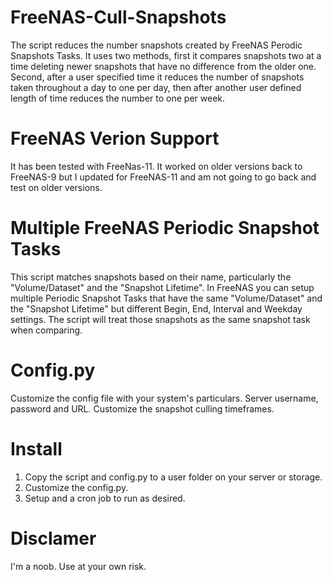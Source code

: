 # FreeNAS-Cull-Snapshots
The script reduces the number snapshots created by FreeNAS Perodic Snapshots Tasks. It uses two methods, first it compares snapshots two at a time deleting newer snapshots that have no difference from the older one. Second, after a user specified time it reduces the number of snapshots taken throughout a day to one per day, then after another user defined length of time reduces the number to one per week.

# FreeNAS Verion Support
It has been tested with FreeNas-11. It worked on older versions back to FreeNAS-9 but I updated for FreeNAS-11 and am not going to go back and test on older versions.

# Multiple FreeNAS Periodic Snapshot Tasks
This script matches snapshots based on their name, particularly the "Volume/Dataset" and the "Snapshot Lifetime". In FreeNAS you can setup multiple Periodic Snapshot Tasks that have the same "Volume/Dataset" and the "Snapshot Lifetime" but different Begin, End, Interval and Weekday settings. The script will treat those snapshots as the same snapshot task when comparing.

# Config.py
Customize the config file with your system's particulars. Server username, password and URL. Customize the snapshot culling timeframes.

# Install
1. Copy the script and config.py to a user folder on your server or storage.
2. Customize the config.py.
3. Setup and a cron job to run as desired.

# Disclamer
I'm a noob. Use at your own risk.
